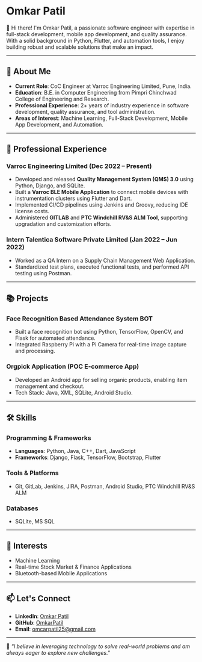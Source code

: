 # Omkar Patil

👋 Hi there! I'm Omkar Patil, a passionate software engineer with expertise in full-stack development, mobile app development, and quality assurance. With a solid background in Python, Flutter, and automation tools, I enjoy building robust and scalable solutions that make an impact.

---

## 🌟 About Me
- **Current Role**: CoC Engineer at Varroc Engineering Limited, Pune, India.
- **Education**: B.E. in Computer Engineering from Pimpri Chinchwad College of Engineering and Research.
- **Professional Experience**: 2+ years of industry experience in software development, quality assurance, and tool administration.
- **Areas of Interest**: Machine Learning, Full-Stack Development, Mobile App Development, and Automation.

---

## 💼 Professional Experience

### Varroc Engineering Limited (Dec 2022 – Present)
- Developed and released **Quality Management System (QMS) 3.0** using Python, Django, and SQLite.
- Built a **Varroc BLE Mobile Application** to connect mobile devices with instrumentation clusters using Flutter and Dart.
- Implemented CI/CD pipelines using Jenkins and Groovy, reducing IDE license costs.
- Administered **GITLAB** and **PTC Windchill RV&S ALM Tool**, supporting upgradation and customization efforts.

### Intern Talentica Software Private Limited (Jan 2022 – Jun 2022)
- Worked as a QA Intern on a Supply Chain Management Web Application.
- Standardized test plans, executed functional tests, and performed API testing using Postman.

---

## 📚 Projects

### Face Recognition Based Attendance System BOT
- Built a face recognition bot using Python, TensorFlow, OpenCV, and Flask for automated attendance.
- Integrated Raspberry Pi with a Pi Camera for real-time image capture and processing.

### Orgpick Application (POC E-commerce App)
- Developed an Android app for selling organic products, enabling item management and checkout.
- Tech Stack: Java, XML, SQLite, Android Studio.

---

## 🛠️ Skills

### Programming & Frameworks
- **Languages**: Python, Java, C++, Dart, JavaScript
- **Frameworks**: Django, Flask, TensorFlow, Bootstrap, Flutter

### Tools & Platforms
- Git, GitLab, Jenkins, JIRA, Postman, Android Studio, PTC Windchill RV&S ALM

### Databases
- SQLite, MS SQL

---

## 🌱 Interests
- Machine Learning
- Real-time Stock Market & Finance Applications
- Bluetooth-based Mobile Applications

---

## 📫 Let's Connect
- **LinkedIn**: [Omkar Patil](www.linkedin.com/in/omkar-vijay-patil)
- **GitHub**: [OmkarPatil](https://github.com/omkaar-patil25)
- **Email**: omcarpatil25@gmail.com

---

🌟 *"I believe in leveraging technology to solve real-world problems and am always eager to explore new challenges."*
